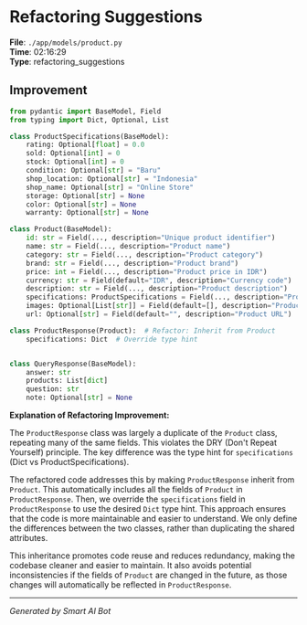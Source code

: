 # Refactoring Suggestions

**File**: `./app/models/product.py`  
**Time**: 02:16:29  
**Type**: refactoring_suggestions

## Improvement

```python
from pydantic import BaseModel, Field
from typing import Dict, Optional, List

class ProductSpecifications(BaseModel):
    rating: Optional[float] = 0.0
    sold: Optional[int] = 0
    stock: Optional[int] = 0
    condition: Optional[str] = "Baru"
    shop_location: Optional[str] = "Indonesia"
    shop_name: Optional[str] = "Online Store"
    storage: Optional[str] = None
    color: Optional[str] = None
    warranty: Optional[str] = None

class Product(BaseModel):
    id: str = Field(..., description="Unique product identifier")
    name: str = Field(..., description="Product name")
    category: str = Field(..., description="Product category")
    brand: str = Field(..., description="Product brand")
    price: int = Field(..., description="Product price in IDR")
    currency: str = Field(default="IDR", description="Currency code")
    description: str = Field(..., description="Product description")
    specifications: ProductSpecifications = Field(..., description="Product specifications")
    images: Optional[List[str]] = Field(default=[], description="Product images")
    url: Optional[str] = Field(default="", description="Product URL")

class ProductResponse(Product):  # Refactor: Inherit from Product
    specifications: Dict  # Override type hint


class QueryResponse(BaseModel):
    answer: str
    products: List[dict]
    question: str
    note: Optional[str] = None
```

**Explanation of Refactoring Improvement:**

The `ProductResponse` class was largely a duplicate of the `Product` class, repeating many of the same fields. This violates the DRY (Don't Repeat Yourself) principle. The key difference was the type hint for `specifications` (Dict vs ProductSpecifications).

The refactored code addresses this by making `ProductResponse` inherit from `Product`.  This automatically includes all the fields of `Product` in `ProductResponse`. Then, we override the `specifications` field in `ProductResponse` to use the desired `Dict` type hint.  This approach ensures that the code is more maintainable and easier to understand. We only define the differences between the two classes, rather than duplicating the shared attributes.

This inheritance promotes code reuse and reduces redundancy, making the codebase cleaner and easier to maintain. It also avoids potential inconsistencies if the fields of `Product` are changed in the future, as those changes will automatically be reflected in `ProductResponse`.

---
*Generated by Smart AI Bot*
